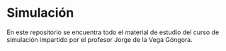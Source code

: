 # Simulación
En este repositorio se encuentra todo el material de estudio del curso de simulación impartido por el profesor Jorge de la Vega Góngora.
